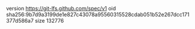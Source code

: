 version https://git-lfs.github.com/spec/v1
oid sha256:9b7d9a3199de1e827c43078a95560315528cdab051b52e267dcc171377d586a7
size 132776
